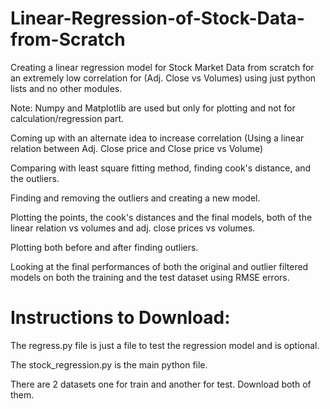 # Linear-Regression-of-Stock-Data-from-Scratch
Creating a linear regression model for Stock Market Data from scratch for an extremely low correlation for (Adj. Close vs Volumes) using just python lists and no other modules. 

Note: Numpy and Matplotlib are used but only for plotting and not for calculation/regression part.

Coming up with an alternate idea to increase correlation (Using a linear relation between Adj. Close price and Close price vs Volume)

Comparing with least square fitting method, finding cook's distance, and the outliers. 

Finding and removing the outliers and creating a new model. 

Plotting the points, the cook's distances and the final models, both of the linear relation vs volumes and adj. close prices vs volumes. 

Plotting both before and after finding outliers.

Looking at the final performances of both the original and outlier filtered models on both the training and the test dataset using RMSE errors.


# Instructions to Download:

The regress.py file is just a file to test the regression model and is optional.

The stock_regression.py is the main python file. 

There are 2 datasets one for train and another for test. Download both of them.
